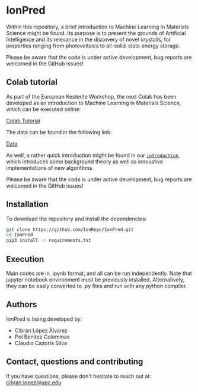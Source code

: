 # IonPred

Within this repository, a brief introduction to Machine Learning in Materials Science might be found. Its purpose is to present the grounds of Artificial Intelligence and its relevance in the discovery of novel crystalls, for properties ranging from photovoltaics to all-solid-state energy storage.

Please be aware that the code is under active development, bug reports are welcomed in the GitHub issues!

## Colab tutorial

As part of the European Kesterite Workshop, the next Colab has been developed as an introduction to Machine Learning in Materials Science, which can be executed online:

[Colab Tutorial](https://colab.research.google.com/drive/1jD_4_dzPpPdeIFkBLF12RPWLePdcBTIf?usp=sharing)

The data can be found in the following link:

[Data](https://www.dropbox.com/scl/fi/hz9acwsvprnpyhoxepyeb/data.zip?rlkey=oedrl0shx4gga8jvnl14t151q&dl=0)

As well, a rather quick introduction might be found in our [`introduction`](Introduction.pdf), which introduces some background theory as well as innovative implementations of new algorithms.

Please be aware that the code is under active development, bug reports are welcomed in the GitHub issues!

## Installation

To download the repository and install the dependencies:

```bash
git clone https://github.com/IonRepo/IonPred.git
cd IonPred
pip3 install -r requirements.txt
```

## Execution

Main codes are in .ipynb format, and all can be run independently. Note that jupyter notebook environment must be previously installed. Alternatively, they can be easly converted to .py files and run with any python compiler.

## Authors

IonPred is being developed by:

 - Cibrán López Álvarez
 - Pol Benítez Colominas
 - Claudio Cazorla Silva

## Contact, questions and contributing

If you have questions, please don't hesitate to reach out at: cibran.lopez@upc.edu
